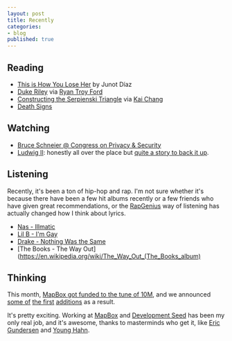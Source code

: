 ```yaml
---
layout: post
title: Recently
categories:
- blog
published: true
---
```


## Reading

* [This is How You Lose Her](https://en.wikipedia.org/wiki/This_Is_How_You_Lose_Her)
  by Junot Díaz
* [Duke Riley](http://www.dukeriley.info/flat-file) via [Ryan Troy Ford](http://ryantroyford.com/)
* [Constructing the Serpienski Triangle](http://www.oftenpaper.net/sierpinski.htm)
  via [Kai Chang](http://exposedata.com/)
* [Death Signs](http://thelatentfox.blogspot.com/2013/10/death-signs.html)

## Watching

* [Bruce Schneier @ Congress on Privacy & Security](http://slideshot.epfl.ch/play/cops_schneier)
* [Ludwig II](http://www.imdb.com/title/tt2180463/): honestly all over the place
  but [quite a story to back it up](https://en.wikipedia.org/wiki/Ludwig_II_of_Bavaria).

## Listening

Recently, it's been a ton of hip-hop and rap. I'm not sure whether it's because
there have been a few hit albums recently or a few friends who have given
great recommendations, or the [RapGenius](http://rapgenius.com/) way of listening
has actually changed how I think about lyrics.

* [Nas - Illmatic](http://en.wikipedia.org/wiki/Illmatic)
* [Lil B - I'm Gay](https://en.wikipedia.org/wiki/Lil_B)
* [Drake - Nothing Was the Same](https://en.wikipedia.org/wiki/Nothing_Was_the_Same)
* [The Books - The Way Out](https://en.wikipedia.org/wiki/The_Way_Out_(The_Books_album)

## Thinking

This month, [MapBox got funded to the tune of 10M](https://www.mapbox.com/blog/10million-funding-foundry-group/),
and we announced [some of](https://www.mapbox.com/blog/sean-gillies-joins-mapbox/)
[the first](https://www.mapbox.com/blog/nicki-dlugash-joins-mapbox)
[additions](https://www.mapbox.com/blog/eric-fischer-joins-mapbox/) as a result.

It's pretty exciting. Working at [MapBox](https://www.mapbox.com/)
and [Development Seed](http://developmentseed.org/) has been my only real
job, and it's awesome, thanks to masterminds who get it, like [Eric Gundersen](https://twitter.com/ericg)
and [Young Hahn](http://developmentseed.org/team/young-hahn/).
